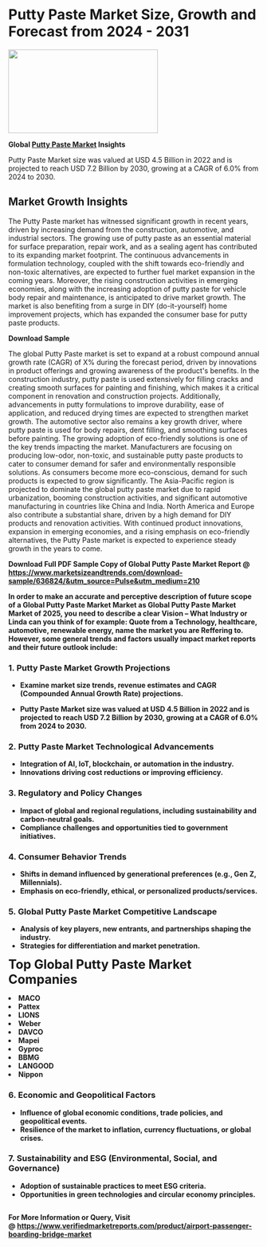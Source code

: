 <H1>Putty Paste Market Size, Growth and Forecast from 2024 - 2031</H1><img class="aligncenter size-medium wp-image-584254" src="https://thirdeyenews.in/wp-content/uploads/2024/09/Global-Market-Research-300x168.jpeg" alt="" width="300" height="168" /><p><strong>Global&nbsp;<a href="https://www.marketsizeandtrends.com/download-sample/636824/&amp;utm_source=Pulse&amp;utm_medium=210">Putty Paste Market</a> Insights</strong></p><p>Putty Paste Market size was valued at USD 4.5 Billion in 2022 and is projected to reach USD 7.2 Billion by 2030, growing at a CAGR of 6.0% from 2024 to 2030.</p><p><h2>Market Growth Insights</h2> <p>The Putty Paste market has witnessed significant growth in recent years, driven by increasing demand from the construction, automotive, and industrial sectors. The growing use of putty paste as an essential material for surface preparation, repair work, and as a sealing agent has contributed to its expanding market footprint. The continuous advancements in formulation technology, coupled with the shift towards eco-friendly and non-toxic alternatives, are expected to further fuel market expansion in the coming years. Moreover, the rising construction activities in emerging economies, along with the increasing adoption of putty paste for vehicle body repair and maintenance, is anticipated to drive market growth. The market is also benefiting from a surge in DIY (do-it-yourself) home improvement projects, which has expanded the consumer base for putty paste products.</p> <p><strong>Download Sample</strong></p> <p>The global Putty Paste market is set to expand at a robust compound annual growth rate (CAGR) of X% during the forecast period, driven by innovations in product offerings and growing awareness of the product's benefits. In the construction industry, putty paste is used extensively for filling cracks and creating smooth surfaces for painting and finishing, which makes it a critical component in renovation and construction projects. Additionally, advancements in putty formulations to improve durability, ease of application, and reduced drying times are expected to strengthen market growth. The automotive sector also remains a key growth driver, where putty paste is used for body repairs, dent filling, and smoothing surfaces before painting. The growing adoption of eco-friendly solutions is one of the key trends impacting the market. Manufacturers are focusing on producing low-odor, non-toxic, and sustainable putty paste products to cater to consumer demand for safer and environmentally responsible solutions. As consumers become more eco-conscious, demand for such products is expected to grow significantly. The Asia-Pacific region is projected to dominate the global putty paste market due to rapid urbanization, booming construction activities, and significant automotive manufacturing in countries like China and India. North America and Europe also contribute a substantial share, driven by a high demand for DIY products and renovation activities. With continued product innovations, expansion in emerging economies, and a rising emphasis on eco-friendly alternatives, the Putty Paste market is expected to experience steady growth in the years to come. <p><strong></p><p><span class=""><strong>Download Full PDF Sample Copy of Global Putty Paste Market Report</strong> @ <a href="https://www.marketsizeandtrends.com/download-sample/636824/&amp;utm_source=Pulse&amp;utm_medium=210" target="_blank">https://www.marketsizeandtrends.com/download-sample/636824/&amp;utm_source=Pulse&amp;utm_medium=210</a></span></p><p>In order to make an accurate and perceptive description of future scope of a Global&nbsp;Putty Paste Market Market as Global&nbsp;Putty Paste Market Market of 2025, you need to describe a clear Vision &ndash; What Industry or Linda can you think of for example: Quote from a Technology, healthcare, automotive, renewable energy, name the market you are Reffering to. However, some general trends and factors usually impact market reports and their future outlook include:</p><h3>1.&nbsp;<strong>Putty Paste Market Growth Projections</strong></h3><ul><li>Examine market size trends, revenue estimates and CAGR (Compounded Annual Growth Rate) projections.</li><li><p>Putty Paste Market size was valued at USD 4.5 Billion in 2022 and is projected to reach USD 7.2 Billion by 2030, growing at a CAGR of 6.0% from 2024 to 2030.</p></li></ul><h3>2.&nbsp;<strong>Putty Paste Market Technological Advancements</strong></h3><ul><li>Integration of AI, IoT, blockchain, or automation in the industry.</li><li>Innovations driving cost reductions or improving efficiency.</li></ul><h3>3.&nbsp;<strong>Regulatory and Policy Changes</strong></h3><ul><li>Impact of global and regional regulations, including sustainability and carbon-neutral goals.</li><li>Compliance challenges and opportunities tied to government initiatives.</li></ul><h3>4.&nbsp;<strong>Consumer Behavior Trends</strong></h3><ul><li>Shifts in demand influenced by generational preferences (e.g., Gen Z, Millennials).</li><li>Emphasis on eco-friendly, ethical, or personalized products/services.</li></ul><h3>5.&nbsp;<strong>Global Putty Paste Market Competitive Landscape</strong></h3><ul><li>Analysis of key players, new entrants, and partnerships shaping the industry.</li><li>Strategies for differentiation and market penetration.</li></ul><p data-pm-slice="1 1 []"><span style="color: inherit; font-family: inherit; font-size: 25px;">Top Global Putty Paste Market Companies</span></p><div class="" data-test-id=""><p><li>MACO</li><li> Pattex</li><li> LIONS</li><li> Weber</li><li> DAVCO</li><li> Mapei</li><li> Gyproc</li><li> BBMG</li><li> LANGOOD</li><li> Nippon</li></p></div><h3>6.&nbsp;<strong>Economic and Geopolitical Factors</strong></h3><ul><li>Influence of global economic conditions, trade policies, and geopolitical events.</li><li>Resilience of the market to inflation, currency fluctuations, or global crises.</li></ul><h3>7.&nbsp;<strong>Sustainability and ESG (Environmental, Social, and Governance)</strong></h3><ul><li>Adoption of sustainable practices to meet ESG criteria.</li><li>Opportunities in green technologies and circular economy principles.</li></ul><h2><strong style="font-size: 14px;">For More Information or Query, Visit @&nbsp;</strong><a style="background-color: #ffffff; font-size: 14px;" href="https://www.marketsizeandtrends.com/report/putty-paste-market/" target="_blank">https://www.verifiedmarketreports.com/product/airport-passenger-boarding-bridge-market</a></h2>
